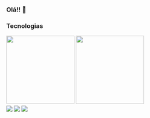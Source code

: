### Olá!! 👋


### Tecnologias

<div style="display: inline_block">
  <img height="180em" src="https://github-readme-stats.vercel.app/api?username=joaoassum&show_icons=true&theme=tokyonight"/>
  <img height="180em" src="https://github-readme-stats.vercel.app/api/top-langs/?username=joaoassum&layout=compact&theme=tokyonight"/>
  <br>
  <img align="center" src="https://img.shields.io/badge/HTML5-E34F26?style=for-the-badge&logo=html5&logoColor=white">
  <img align="center" src="https://img.shields.io/badge/CSS3-1572B6?style=for-the-badge&logo=css3&logoColor=white">
  <img align="center" src="https://img.shields.io/badge/JavaScript-F7DF1E?style=for-the-badge&logo=javascript&logoColor=black">
</div><br><br>


